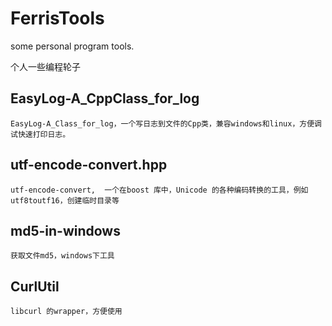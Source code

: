 # FerrisTools
some personal  program tools.

个人一些编程轮子

## EasyLog-A_CppClass_for_log
	EasyLog-A_Class_for_log，一个写日志到文件的Cpp类，兼容windows和linux，方便调试快速打印日志。
	
## 	utf-encode-convert.hpp
	utf-encode-convert,  一个在boost 库中，Unicode 的各种编码转换的工具，例如utf8toutf16，创建临时目录等
	
## md5-in-windows
	获取文件md5，windows下工具
	
## CurlUtil
	libcurl 的wrapper，方便使用 
